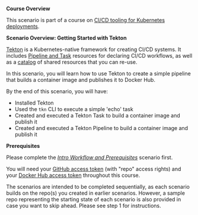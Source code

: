 **Course Overview**

This scenario is part of a course on [CI/CD tooling for Kubernetes deployments](https://www.katacoda.com/springone-tour-2020-cicd).

**Scenario Overview: Getting Started with Tekton**

[Tekton](https://tekton.dev) is a Kubernetes-native framework for creating CI/CD systems. It includes [Pipeline and Task](https://github.com/tektoncd/pipeline) resources for declaring CI/CD workflows, as well as a [catalog](https://github.com/tektoncd/catalog) of shared resources that you can re-use.

In this scenario, you will learn how to use Tekton to create a simple pipeline that builds a container image and publishes it to Docker Hub.

By the end of this scenario, you will have:

* Installed Tekton
* Used the `tkn` CLI to execute a simple 'echo' task
* Created and executed a Tekton Task to build a container image and publish it
* Created and executed a Tekton Pipeline to build a container image and publish it

**Prerequisites** 

Please complete the [_Intro Workflow and Prerequisites_](https://www.katacoda.com/springone-tour-2020-cicd/scenarios/1-intro-workflow) scenario first.

You will need your [GitHub access token](https://help.github.com/en/github/authenticating-to-github/creating-a-personal-access-token-for-the-command-line) (with "repo" access rights) and your [Docker Hub access token](https://docs.docker.com/docker-hub/access-tokens) throughout this course.

The scenarios are intended to be completed sequentially, as each scenario builds on the repo(s) you created in earlier scenarios. However, a sample repo representing the starting state of each scenario is also provided in case you want to skip ahead. Please see step 1 for instructions.
